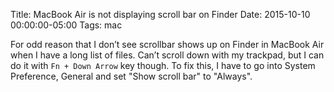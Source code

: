 Title: MacBook Air is not displaying scroll bar on Finder
Date: 2015-10-10 00:00:00-05:00
Tags: mac



For odd reason that I don’t see scrollbar shows up on Finder in MacBook
Air when I have a long list of files. Can’t scroll down with my
trackpad, but I can do it with `Fn + Down Arrow` key though. To fix
this, I have to go into System Preference, General and set "Show scroll
bar" to "Always".

